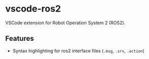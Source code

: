 # vscode-ros2

VSCode extension for Robot Operation System 2 (ROS2).

## Features

- Syntax highlighting for ros2 interface files (`.msg`, `.srv`, `.action`)

